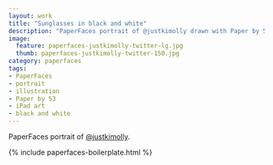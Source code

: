 ```yaml
---
layout: work
title: "Sunglasses in black and white"
description: "PaperFaces portrait of @justkimolly drawn with Paper by 53 on an iPad."
image: 
  feature: paperfaces-justkimolly-twitter-lg.jpg
  thumb: paperfaces-justkimolly-twitter-150.jpg
category: paperfaces
tags: 
- PaperFaces
- portrait
- illustration
- Paper by 53
- iPad art
- black and white
---
```


PaperFaces portrait of [@justkimolly](http://twitter.com/justkimolly).

{% include paperfaces-boilerplate.html %}